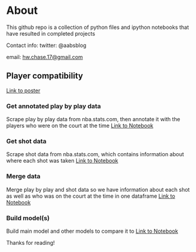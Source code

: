 # About
This github repo is a collection of python files and ipython notebooks that have resulted in completed projects

Contact info:
twitter: @aabsblog

email: hw.chase.17@gmail.com

## Player compatibility
[Link to poster](https://github.com/hwchase17/sports/blob/master/poster_07_31.pdf)

### Get annotated play by play data
Scrape play by play data from nba.stats.com, then annotate it with the players who were on the court at the time
[Link to Notebook](https://github.com/hwchase17/sports/blob/master/play_by_play_with_lineups.ipynb)

### Get shot data
Scrape shot data from nba.stats.com, which contains information about where each shot was taken
[Link to Notebook](https://github.com/hwchase17/sports/blob/master/player_shot_charts.ipynb)

### Merge data
Merge play by play and shot data so we have information about each shot as well as who was on the court at the time in one dataframe
[Link to Notebook](https://github.com/hwchase17/sports/blob/master/join_shot_charts_play_by_play.ipynb)

### Build model(s)
Build main model and other models to compare it to
[Link to Notebook](https://github.com/hwchase17/sports/blob/master/modeling.ipynb)

Thanks for reading!
